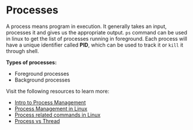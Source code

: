 # Processes

A process means program in execution. It generally takes an input, processes it and gives us the appropriate output. `ps` command can be used in linux to get the list of processes running in foreground. Each process will have a unique identifier called **PID**, which can be used to track it or `kill` it through shell.

**Types of processes:**
* Foreground processes 
* Background processes

Visit the following resources to learn more:

- [Intro to Process Management](https://www.geeksforgeeks.org/introduction-of-process-management/)
- [Process Management in Linux](https://www.geeksforgeeks.org/process-management-in-linux/)
- [Process related commands in Linux](https://www.geeksforgeeks.org/processes-in-linuxunix/)
- [Process vs Thread](https://www.geeksforgeeks.org/difference-between-process-and-thread/)
